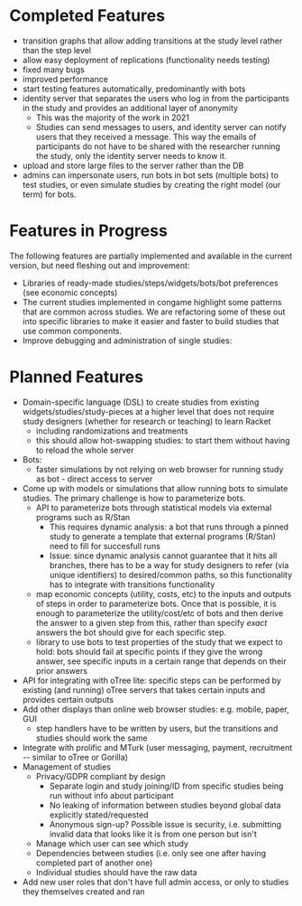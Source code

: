 # Completed Features

- transition graphs that allow adding transitions at the study level rather than the step level
- allow easy deployment of replications (functionality needs testing)
- fixed many bugs
- improved performance
- start testing features automatically, predominantly with bots
- identity server that separates the users who log in from the participants in the study and provides an additional layer of anonymity
    - This was the majority of the work in 2021
    - Studies can send messages to users, and identity server can notify users that they received a message. This way the emails of participants do not have to be shared with the researcher running the study, only the identity server needs to know it.
- upload and store large files to the server rather than the DB
- admins can impersonate users, run bots in bot sets (multiple bots) to test studies, or even simulate studies by creating the right model (our term) for bots.

# Features in Progress

The following features are partially implemented and available in the current version, but need fleshing out and improvement:

- Libraries of ready-made studies/steps/widgets/bots/bot preferences (see economic concepts)
- The current studies implemented in congame highlight some patterns that are common across studies. We are refactoring some of these out into specific libraries to make it easier and faster to build studies that use common components.
- Improve debugging and administration of single studies:
    
# Planned Features

- Domain-specific language (DSL) to create studies from existing widgets/studies/study-pieces at a higher level that does not require study designers (whether for research or teaching) to learn Racket
  + including randomizations and treatments
  + this should allow hot-swapping studies: to start them without having to reload the whole server
- Bots:
  + faster simulations by not relying on web browser for running study as bot - direct access to server
- Come up with models or simulations that allow running bots to simulate studies. The primary challenge is how to parameterize bots.
  + API to parameterize bots through statistical models via external programs such as R/Stan
    - This requires dynamic analysis: a bot that runs through a pinned study to generate a template that external programs (R/Stan) need to fill for succesfull runs
    - Issue: since dynamic analysis cannot guarantee that it hits all branches, there has to be a way for study designers to refer (via unique identifiers) to desired/common paths, so this functionality has to integrate with transitions functionality
  + map economic concepts (utility, costs, etc) to the inputs and outputs of steps in order to parameterize bots. Once that is possible, it is enough to parameterize the utility/cost/etc of bots and then derive the answer to a given step from this, rather than specify *exact* answers the bot should give for each specific step.
  + library to use bots to test properties of the study that we expect to hold: bots should fail at specific points if they give the wrong answer, see specific inputs in a certain range that depends on their prior answers
- API for integrating with oTree lite: specific steps can be performed by existing (and running) oTree servers that takes certain inputs and provides certain outputs
- Add other displays than online web browser studies: e.g. mobile, paper, GUI
  + step handlers have to be written by users, but the transitions and studies should work the same
- Integrate with prolific and MTurk (user messaging, payment, recruitment -- similar to oTree or Gorilla)
- Management of studies
  + Privacy/GDPR compliant by design
    - Separate login and study joining/ID from specific studies being run without info about participant
    - No leaking of information between studies beyond global data explicitly stated/requested
    - Anonymous sign-up? Possible issue is security, i.e. submitting invalid data that looks like it is from one person but isn't
  + Manage which user can see which study
  + Dependencies between studies (i.e. only see one after having completed part of another one)
  + Individual studies should have the raw data
- Add new user roles that don't have full admin access, or only to studies they themselves created and ran
